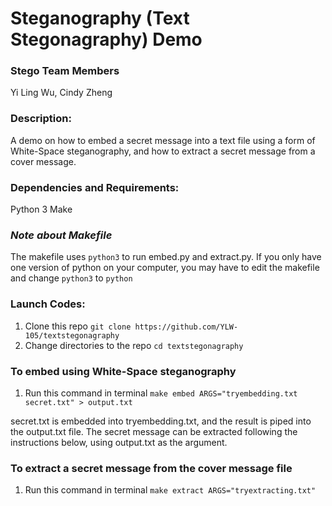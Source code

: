 # Steganography (Text Stegonagraphy) Demo

### Stego Team Members 
Yi Ling Wu, Cindy Zheng

### Description:
A demo on how to embed a secret message into a text file using a form of White-Space steganography, and how to extract a secret message from a cover message.

### Dependencies and Requirements:
Python 3 
Make

### *Note about Makefile*
The makefile uses `python3` to run embed.py and extract.py. If you only have one version of python on your computer, you may have to edit the makefile and change `python3` to `python`
### Launch Codes:
1. Clone this repo `git clone https://github.com/YLW-105/textstegonagraphy`
2. Change directories to the repo `cd textstegonagraphy`

### To embed using White-Space steganography
1. Run this command in terminal `make embed ARGS="tryembedding.txt secret.txt" > output.txt`
  
  secret.txt is embedded into tryembedding.txt, and the result is piped into the output.txt file.
  The secret message can be extracted following the instructions below, using output.txt as the argument.
 
### To extract a secret message from the cover message file
1. Run this command in terminal `make extract ARGS="tryextracting.txt"`

